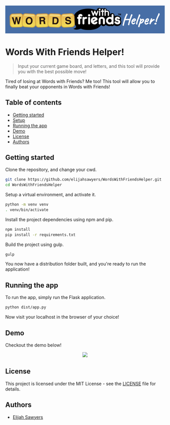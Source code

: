 <p align="center">
  <img src="https://raw.githubusercontent.com/elijahsawyers/WordsWithFriendsHelper/master/Logo.png" />
</p>

# Words With Friends Helper!

> Input your current game board, and letters, and this tool will provide you with the best possible move!

Tired of losing at Words with Friends? Me too! This tool will allow you to finally beat your opponents in Words with Friends!

## Table of contents

* [Getting&nbsp;started](#Getting-started)
* [Setup](#Setup)
* [Running&nbsp;the&nbsp;app](#Running-the-app)
* [Demo](#Demo)
* [License](#License)
* [Authors](#Authors)

## Getting started

Clone the repository, and change your cwd.

```sh
git clone https://github.com/elijahsawyers/WordsWithFriendsHelper.git
cd WordsWithFriendsHelper
```

Setup a virtual environment, and activate it.

```sh
python -m venv venv
. venv/bin/activate
```

Install the project dependencies using npm and pip.

```sh
npm install
pip install -r requirements.txt
```

Build the project using gulp.

```sh
gulp
```

You now have a distribution folder built, and you're ready to run the application!

## Running the app

To run the app, simply run the Flask application.

```sh
python dist/app.py
```

Now visit your localhost in the browser of your choice!

## Demo

Checkout the demo below!

<p align="center">
  <img src="https://github.com/elijahsawyers/WordsWithFriendsHelper/raw/master/Demo.gif" />
</p>

## License

This project is licensed under the MIT License - see the [LICENSE](LICENSE) file for details.

## Authors

* [Elijah Sawyers](https://github.com/elijahsawyers/)
